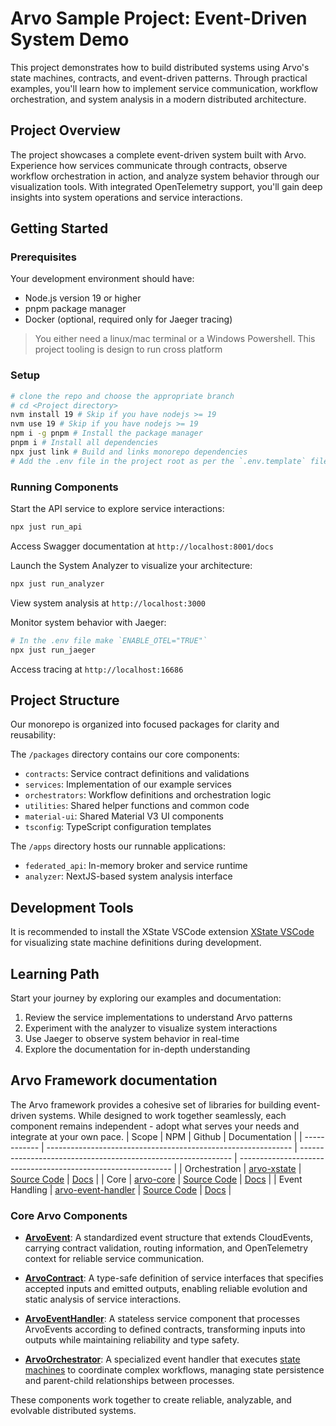 # Arvo Sample Project: Event-Driven System Demo

This project demonstrates how to build distributed systems using Arvo's state machines, contracts, and event-driven patterns. Through practical examples, you'll learn how to implement service communication, workflow orchestration, and system analysis in a modern distributed architecture.

## Project Overview

The project showcases a complete event-driven system built with Arvo. Experience how services communicate through contracts, observe workflow orchestration in action, and analyze system behavior through our visualization tools. With integrated OpenTelemetry support, you'll gain deep insights into system operations and service interactions.

## Getting Started

### Prerequisites
Your development environment should have:
- Node.js version 19 or higher
- pnpm package manager
- Docker (optional, required only for Jaeger tracing)

> You either need a linux/mac terminal or a Windows Powershell. This project tooling is design to run cross platform

### Setup
```bash
# clone the repo and choose the appropriate branch
# cd <Project directory>
nvm install 19 # Skip if you have nodejs >= 19
nvm use 19 # Skip if you have nodejs >= 19
npm i -g pnpm # Install the package manager
pnpm i # Install all dependencies
npx just link # Build and links monorepo dependencies
# Add the .env file in the project root as per the `.env.template` file
```

### Running Components

Start the API service to explore service interactions:
```bash
npx just run_api
```
Access Swagger documentation at `http://localhost:8001/docs`

Launch the System Analyzer to visualize your architecture:
```bash
npx just run_analyzer
```
View system analysis at `http://localhost:3000`

Monitor system behavior with Jaeger:
```bash
# In the .env file make `ENABLE_OTEL="TRUE"`
npx just run_jaeger
```
Access tracing at `http://localhost:16686`

## Project Structure

Our monorepo is organized into focused packages for clarity and reusability:

The `/packages` directory contains our core components:
- `contracts`: Service contract definitions and validations
- `services`: Implementation of our example services
- `orchestrators`: Workflow definitions and orchestration logic
- `utilities`: Shared helper functions and common code
- `material-ui`: Shared Material V3 UI components
- `tsconfig`: TypeScript configuration templates

The `/apps` directory hosts our runnable applications:
- `federated_api`: In-memory broker and service runtime
- `analyzer`: NextJS-based system analysis interface

## Development Tools

It is recommended to install the XState VSCode extension [XState VSCode](https://marketplace.visualstudio.com/items?itemName=statelyai.stately-vscode) for visualizing state machine definitions during development.

## Learning Path

Start your journey by exploring our examples and documentation:
1. Review the service implementations to understand Arvo patterns
2. Experiment with the analyzer to visualize system interactions
3. Use Jaeger to observe system behavior in real-time
4. Explore the documentation for in-depth understanding

## Arvo Framework documentation

The Arvo framework provides a cohesive set of libraries for building event-driven systems. While designed to work together seamlessly, each component remains independent - adopt what serves your needs and integrate at your own pace.
| Scope | NPM | Github | Documentation |
| ------------ | ------------------------------------------------------------- | ------------------------------------------------------------- | ------------------------------------------------------------- |
| Orchestration | [arvo-xstate](https://www.npmjs.com/package/arvo-xstate?activeTab=readme) | [Source Code](https://github.com/SaadAhmad123/arvo-xstate) | [Docs](https://saadahmad123.github.io/arvo-xstate/index.html) |
| Core | [arvo-core](https://www.npmjs.com/package/arvo-core?activeTab=readme) | [Source Code](https://github.com/SaadAhmad123/arvo-core) | [Docs](https://saadahmad123.github.io/arvo-core/index.html) |
| Event Handling | [arvo-event-handler](https://www.npmjs.com/package/arvo-event-handler?activeTab=readme) | [Source Code](https://github.com/SaadAhmad123/arvo-event-handler) | [Docs](https://saadahmad123.github.io/arvo-event-handler/index.html) |

### Core Arvo Components
- **[ArvoEvent](https://saadahmad123.github.io/arvo-core/documents/ArvoEvent.html)**: A standardized event structure that extends CloudEvents, carrying contract validation, routing information, and OpenTelemetry context for reliable service communication.

- **[ArvoContract](https://saadahmad123.github.io/arvo-core/documents/ArvoContract.html)**: A type-safe definition of service interfaces that specifies accepted inputs and emitted outputs, enabling reliable evolution and static analysis of service interactions.

- **[ArvoEventHandler](https://saadahmad123.github.io/arvo-event-handler/documents/ArvoEventHandler.html)**: A stateless service component that processes ArvoEvents according to defined contracts, transforming inputs into outputs while maintaining reliability and type safety.

- **[ArvoOrchestrator](https://saadahmad123.github.io/arvo-xstate/documents/ArvoOrchestrator.html)**: A specialized event handler that executes [state machines](https://saadahmad123.github.io/arvo-xstate/documents/ArvoMachine__Core_Components_and_Event_Emission.html) to coordinate complex workflows, managing state persistence and parent-child relationships between processes.

These components work together to create reliable, analyzable, and evolvable distributed systems.